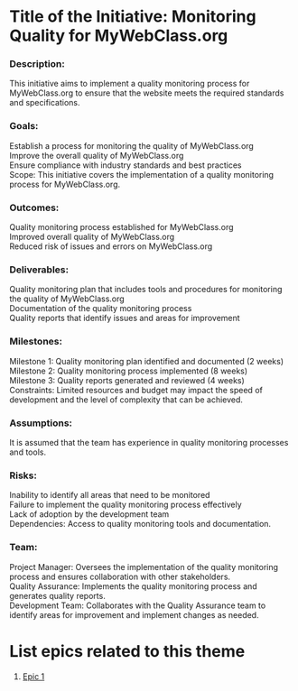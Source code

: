 # Title of the Initiative: Monitoring Quality for MyWebClass.org

### Description: 

This initiative aims to implement a quality monitoring process for MyWebClass.org to ensure that the website meets the required standards and specifications.

### Goals:

Establish a process for monitoring the quality of MyWebClass.org</br>
Improve the overall quality of MyWebClass.org</br>
Ensure compliance with industry standards and best practices</br>
Scope: This initiative covers the implementation of a quality monitoring process for MyWebClass.org.</br>

### Outcomes:

Quality monitoring process established for MyWebClass.org</br>
Improved overall quality of MyWebClass.org</br>
Reduced risk of issues and errors on MyWebClass.org</br>

### Deliverables:

Quality monitoring plan that includes tools and procedures for monitoring the quality of MyWebClass.org</br>
Documentation of the quality monitoring process</br>
Quality reports that identify issues and areas for improvement</br>

### Milestones:

Milestone 1: Quality monitoring plan identified and documented (2 weeks)</br>
Milestone 2: Quality monitoring process implemented (8 weeks)</br>
Milestone 3: Quality reports generated and reviewed (4 weeks)</br>
Constraints: Limited resources and budget may impact the speed of development and the level of complexity that can be achieved.</br>

### Assumptions: 
It is assumed that the team has experience in quality monitoring processes and tools.

### Risks:

Inability to identify all areas that need to be monitored</br>
Failure to implement the quality monitoring process effectively</br>
Lack of adoption by the development team</br>
Dependencies: Access to quality monitoring tools and documentation.</br>

### Team:

Project Manager: Oversees the implementation of the quality monitoring process and ensures collaboration with other stakeholders.</br>
Quality Assurance: Implements the quality monitoring process and generates quality reports.</br>
Development Team: Collaborates with the Quality Assurance team to identify areas for improvement and implement changes as needed.</br>

# List epics related to this theme
1. [Epic 1](documentation/templates/theme/initiatives/epics/epic_template.md)
